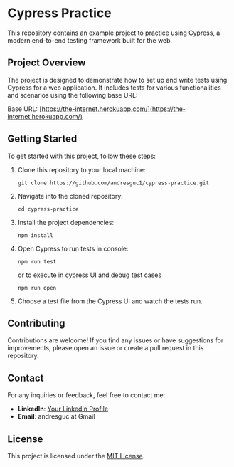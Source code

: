 # Cypress Practice

This repository contains an example project to practice using Cypress, a modern end-to-end testing framework built for the web.

## Project Overview

The project is designed to demonstrate how to set up and write tests using Cypress for a web application. It includes tests for various functionalities and scenarios using the following base URL:

Base URL: [https://the-internet.herokuapp.com/](https://the-internet.herokuapp.com/)

## Getting Started

To get started with this project, follow these steps:

1. Clone this repository to your local machine:
    ```
    git clone https://github.com/andresguc1/cypress-practice.git
    ```

2. Navigate into the cloned repository:
    ```
    cd cypress-practice
    ```

3. Install the project dependencies:
    ```
    npm install
    ```

4. Open Cypress to run tests in console:
    ```
    npm run test
    ```

    or to execute in cypress UI and debug test cases
     ```
    npm run open
    ```
    

5. Choose a test file from the Cypress UI and watch the tests run.

## Contributing

Contributions are welcome! If you find any issues or have suggestions for improvements, please open an issue or create a pull request in this repository.

## Contact

For any inquiries or feedback, feel free to contact me:

- **LinkedIn**: [Your LinkedIn Profile](https://www.linkedin.com/in/andresguc/)
- **Email**: andresguc at Gmail

## License

This project is licensed under the [MIT License](LICENSE).

